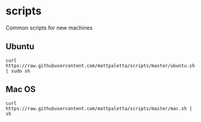 # scripts
Common scripts for new machines

## Ubuntu
```
curl https://raw.githubusercontent.com/mattpaletta/scripts/master/ubuntu.sh | sudo sh
```

## Mac OS
```
curl https://raw.githubusercontent.com/mattpaletta/scripts/master/mac.sh | sh
```
